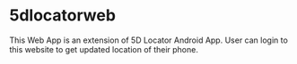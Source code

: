 # 5dlocatorweb
This Web App is an extension of 5D Locator Android App.
User can login to this website to get updated location of their phone.
